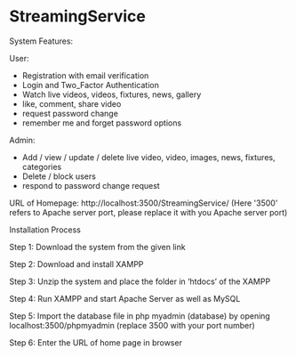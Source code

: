 # StreamingService

System Features:

User:
 - Registration with email verification
 - Login and Two_Factor Authentication
 - Watch live videos, videos, fixtures, news, gallery
 - like, comment, share video
 - request password change
 - remember me and forget password options
 
 Admin:
  - Add / view / update / delete live video, video, images, news, fixtures, categories
  - Delete / block users
  - respond to password change request
  
  
  URL of Homepage:  http://localhost:3500/StreamingService/ 
  (Here '3500' refers to Apache server port, please replace it with you Apache server port)
  
  Installation Process
  
Step 1: Download the system from the given link 

Step 2: Download and install XAMPP

Step 3: Unzip the system and place the folder in ‘htdocs’ of the XAMPP

Step 4: Run XAMPP and start Apache Server as well as MySQL

Step 5: Import the database file in php myadmin (database) by opening localhost:3500/phpmyadmin  (replace 3500 with your port number)

Step 6: Enter the URL of home page in browser
  
  
